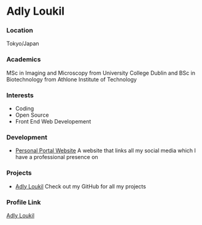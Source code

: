 # Adly Loukil
### Location

Tokyo/Japan

### Academics

MSc in Imaging and Microscopy from University College Dublin and BSc in Biotechnology from Athlone Institute of Technology

### Interests

- Coding
- Open Source
- Front End Web Developement

### Development

- [Personal Portal Website](http://www.adlyloukil.com) A website that links all my social media which I have a professional presence on

### Projects

- [Adly Loukil](https://github.com/adlyloukil?tab=repositories) Check out my GitHub for all my projects

### Profile Link

[Adly Loukil](https://github.com/adlyloukil)